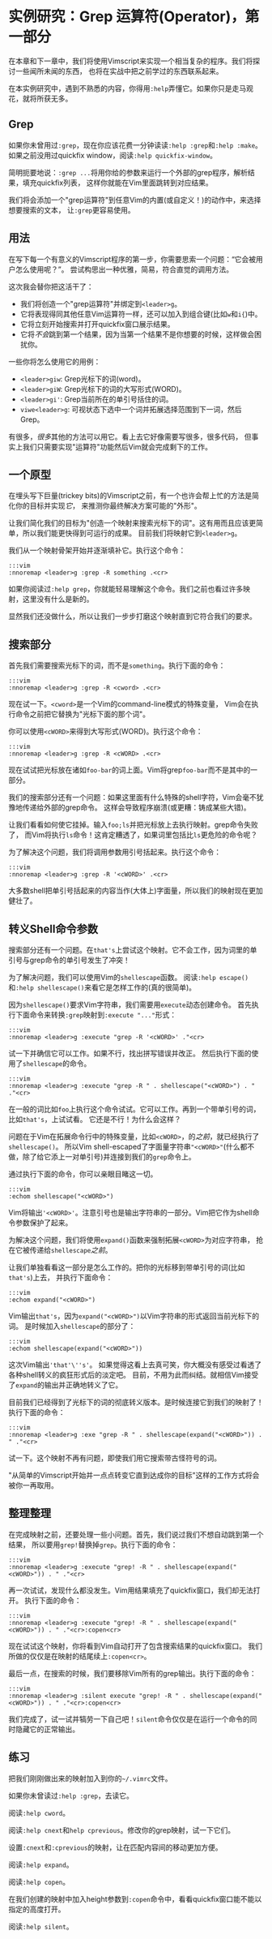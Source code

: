 实例研究：Grep 运算符(Operator)，第一部分
===================================

在本章和下一章中，我们将使用Vimscript来实现一个相当复杂的程序。我们将探讨一些闻所未闻的东西，
也将在实战中把之前学过的东西联系起来。

在本实例研究中，遇到不熟悉的内容，你得用`:help`弄懂它。如果你只是走马观花，就将所获无多。

Grep
----

如果你未曾用过`:grep`，现在你应该花费一分钟读读`:help :grep`和`:help :make`。
如果之前没用过quickfix window，阅读`:help quickfix-window`。

简明扼要地说：`:grep ...`将用你给的参数来运行一个外部的grep程序，解析结果，填充quickfix列表，
这样你就能在Vim里面跳转到对应结果。

我们将会添加一个"grep运算符"到任意Vim的内置(或自定义！)的动作中，来选择想要搜索的文本，
让`:grep`更容易使用。

用法
-----

在写下每一个有意义的Vimscript程序的第一步，你需要思索一个问题：“它会被用户怎么使用呢？”。
尝试构思出一种优雅，简易，符合直觉的调用方法。

这次我会替你把这活干了：

* 我们将创造一个"grep运算符"并绑定到`<leader>g`。
* 它将表现得同其他任意Vim运算符一样，还可以加入到组合键(比如`w`和`i{`)中。
* 它将立刻开始搜索并打开quickfix窗口展示结果。
* 它将*不会*跳到第一个结果，因为当第一个结果不是你想要的时候，这样做会困扰你。

一些你将怎么使用它的用例：

* `<leader>giw`: Grep光标下的词(word)。
* `<leader>giW`: Grep光标下的词的大写形式(WORD)。
* `<leader>gi'`: Grep当前所在的单引号括住的词。
* `viwe<leader>g`: 可视状态下选中一个词并拓展选择范围到下一词，然后Grep。

有很多，*很多*其他的方法可以用它。看上去它好像需要写很多，很多代码，
但事实上我们只需要实现"运算符"功能然后Vim就会完成剩下的工作。

一个原型
--------------------

在埋头写下巨量(trickey bits)的Vimscript之前，有一个也许会帮上忙的方法是简化你的目标并实现*它*，
来推测你最终解决方案可能的"外形"。

让我们简化我们的目标为"创造一个映射来搜索光标下的词"。这有用而且应该更简单，所以我们能更快得到可运行的成果。
目前我们将映射它到`<leader>g`。

我们从一个映射骨架开始并逐渐填补它。执行这个命令：

    :::vim
    :nnoremap <leader>g :grep -R something .<cr>

如果你阅读过`:help grep`，你就能轻易理解这个命令。我们之前也看过许多映射，这里没有什么是新的。

显然我们还没做什么，所以让我们一步步打磨这个映射直到它符合我们的要求。

搜索部分
---------------

首先我们需要搜索光标下的词，而不是`something`。执行下面的命令：

    :::vim
    :nnoremap <leader>g :grep -R <cword> .<cr>

现在试一下。`<cword>`是一个Vim的command-line模式的特殊变量，
Vim会在执行命令之前把它替换为"光标下面的那个词"。

你可以使用`<cWORD>`来得到大写形式(WORD)。执行这个命令：

    :::vim
    :nnoremap <leader>g :grep -R <cWORD> .<cr>

现在试试把光标放在诸如`foo-bar`的词上面。Vim将grep`foo-bar`而不是其中的一部分。

我们的搜索部分还有一个问题：如果这里面有什么特殊的shell字符，Vim会毫不犹豫地传递给外部的grep命令。
这样会导致程序崩溃(或更糟：铸成某些大错)。

让我们看看如何使它挂掉。输入`foo;ls`并把光标放上去执行映射。grep命令失败了，
而Vim将执行`ls`命令！这肯定糟透了，如果词里包括比`ls`更危险的命令呢？

为了解决这个问题，我们将调用参数用引号括起来。执行这个命令：

    :::vim
    :nnoremap <leader>g :grep -R '<cWORD>' .<cr>

大多数shell把单引号括起来的内容当作(大体上)字面量，所以我们的映射现在更加健壮了。

转义Shell命令参数
--------------------------------

搜索部分还有一个问题。在`that's`上尝试这个映射。它不会工作，因为词里的单引号与grep命令的单引号发生了冲突！

为了解决问题，我们可以使用Vim的`shellescape`函数。
阅读`:help escape()`和`:help shellescape()`来看它是怎样工作的(真的很简单)。

因为`shellescape()`要求Vim字符串，我们需要用`execute`动态创建命令。
首先执行下面命令来转换`:grep`映射到`:execute "..."`形式：

    :::vim
    :nnoremap <leader>g :execute "grep -R '<cWORD>' ."<cr>

试一下并确信它可以工作。如果不行，找出拼写错误并改正。
然后执行下面的使用了`shellescape`的命令。

    :::vim
    :nnoremap <leader>g :execute "grep -R " . shellescape("<cWORD>") . " ."<cr>

在一般的词比如`foo`上执行这个命令试试。它可以工作。再到一个带单引号的词，比如`that's`，上试试看。
它还是不行！为什么会这样？

问题在于Vim在拓展命令行中的特殊变量，比如`<cWORD>`，的*之前*，就已经执行了`shellescape()`。
所以Vim shell-escaped了字面量字符串`"<cWORD>"`(什么都不做，除了给它添上一对单引号)并连接到我们的`grep`命令上。

通过执行下面的命令，你可以亲眼目睹这一切。

    :::vim
    :echom shellescape("<cWORD>")

Vim将输出`'<cWORD>'`。注意引号也是输出字符串的一部分。Vim把它作为shell命令参数保护了起来。

为解决这个问题，我们将使用`expand()`函数来强制拓展`<cWORD>`为对应字符串，
抢在它被传递给`shellescape`*之前*。

让我们单独看看这一部分是怎么工作的。把你的光标移到带单引号的词(比如`that's`)上去，
并执行下面命令：

    :::vim
    :echom expand("<cWORD>")

Vim输出`that's`，因为`expand("<cWORD>")`以Vim字符串的形式返回当前光标下的词。
是时候加入`shellescape`的部分了：

    :::vim
    :echom shellescape(expand("<cWORD>"))

这次Vim输出`'that'\''s'`。
如果觉得这看上去真可笑，你大概没有感受过看透了各种shell转义的疯狂形式后的淡定吧。
目前，不用为此而纠结。就相信Vim接受了`expand`的输出并正确地转义了它。

目前我们已经得到了光标下的词的彻底转义版本。是时候连接它到我们的映射了！
执行下面的命令：

    :::vim
    :nnoremap <leader>g :exe "grep -R " . shellescape(expand("<cWORD>")) . " ."<cr>

试一下。这个映射不再有问题，即使我们用它搜索带古怪符号的词。

"从简单的Vimscript开始并一点点转变它直到达成你的目标"这样的工作方式将会被你一再取用。

整理整理
-------

在完成映射之前，还要处理一些小问题。首先，我们说过我们不想自动跳到第一个结果，
所以要用`grep!`替换掉`grep`。执行下面的命令：


    :::vim
    :nnoremap <leader>g :execute "grep! -R " . shellescape(expand("<cWORD>")) . " ."<cr>

再一次试试，发现什么都没发生。Vim用结果填充了quickfix窗口，我们却无法打开。
执行下面的命令：

    :::vim
    :nnoremap <leader>g :execute "grep! -R " . shellescape(expand("<cWORD>")) . " ."<cr>:copen<cr>

现在试试这个映射，你将看到Vim自动打开了包含搜索结果的quickfix窗口。
我们所做的仅仅是在映射的结尾续上`:copen<cr>`。

最后一点，在搜索的时候，我们要移除Vim所有的grep输出。执行下面的命令：

    :::vim
    :nnoremap <leader>g :silent execute "grep! -R " . shellescape(expand("<cWORD>")) . " ."<cr>:copen<cr>

我们完成了，试一试并犒劳一下自己吧！`silent`命令仅仅是在运行一个命令的同时隐藏它的正常输出。

练习
---------

把我们刚刚做出来的映射加入到你的`~/.vimrc`文件。

如果你未曾读过`:help :grep`，去读它。

阅读`:help cword`。

阅读`:help cnext`和`help cprevious`。修改你的grep映射，试一下它们。

设置`:cnext`和`:cprevious`的映射，让在匹配内容间的移动更加方便。

阅读`:help expand`。

阅读`:help copen`。

在我们创建的映射中加入height参数到`:copen`命令中，看看quickfix窗口能不能以指定的高度打开。

阅读`:help silent`。

